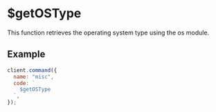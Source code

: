 # $getOSType

This function retrieves the operating system type using the os module.

## Example

```js
client.command({
  name: "misc",
  code: `
    $getOSType
  `,
});
```
